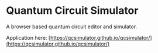 # Quantum Circuit Simulator

A browser based quantum circuit editor and simulator.

Application here: [https://qcsimulator.github.io/qcsimulator/](https://qcsimulator.github.io/qcsimulator/)
